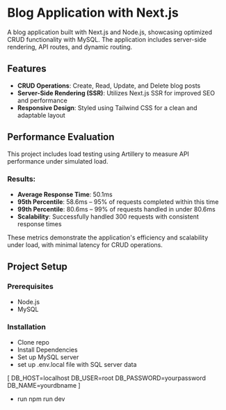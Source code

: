 # Blog Application with Next.js

A blog application built with Next.js and Node.js, showcasing optimized CRUD functionality with MySQL. The application includes server-side rendering, API routes, and dynamic routing.

## Features
- **CRUD Operations**: Create, Read, Update, and Delete blog posts
- **Server-Side Rendering (SSR)**: Utilizes Next.js SSR for improved SEO and performance
- **Responsive Design**: Styled using Tailwind CSS for a clean and adaptable layout

## Performance Evaluation

This project includes load testing using Artillery to measure API performance under simulated load. 

### Results:
- **Average Response Time**: 50.1ms
- **95th Percentile**: 58.6ms – 95% of requests completed within this time
- **99th Percentile**: 80.6ms – 99% of requests handled in under 80.6ms
- **Scalability**: Successfully handled 300 requests with consistent response times

These metrics demonstrate the application's efficiency and scalability under load, with minimal latency for CRUD operations.

## Project Setup

### Prerequisites
- Node.js
- MySQL

### Installation
- Clone repo
- Install Dependencies
- Set up MySQL server 
- set up .env.local file with SQL server data

[ DB_HOST=localhost
  DB_USER=root
  DB_PASSWORD=yourpassword
  DB_NAME=yourdbname ]

- run npm run dev
